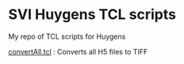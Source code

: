 # SVI Huygens TCL scripts
My repo of TCL scripts for Huygens

[convertAll.tcl](convertAll.tcl)  : Converts all H5 files to TIFF

